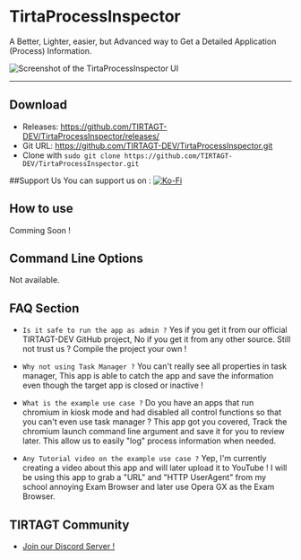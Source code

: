 # TirtaProcessInspector
A Better, Lighter, easier, but Advanced way to Get a Detailed Application (Process) Information.


![Screenshot of the TirtaProcessInspector UI](https://github.com/TIRTAGT-DEV/TirtaShutdownTimer/blob/production/github-resource/TirtaProcessInspector%20screen.png?raw=true "Screenshot of TirtaProcessInspector")

***

## Download
* Releases: https://github.com/TIRTAGT-DEV/TirtaProcessInspector/releases/
* Git URL: https://github.com/TIRTAGT-DEV/TirtaProcessInspector.git
* Clone with `sudo git clone https://github.com/TIRTAGT-DEV/TirtaProcessInspector.git`
 
##Support Us
You can support us on : [![Ko-Fi](https://www.ko-fi.com/img/githubbutton_sm.svg)](https://ko-fi.com/P5P61RZXX)

## How to use
Comming Soon !

## Command Line Options
Not available.

## FAQ Section


- ``Is it safe to run the app as admin ?`` Yes if you get it from our official TIRTAGT-DEV GitHub project, No if you get it from any other source. Still not trust us ? Compile the project your own !

- ``Why not using Task Manager ?`` You can't really see all properties in task manager, This app is able to catch the app and save the information even though the target app is closed or inactive !

- ``What is the example use case ?`` Do you have an apps that run chromium in kiosk mode and had disabled all control functions so that you can't even use task manager ? This app got you covered, Track the chromium launch command line argument and save it for you to review later. This allow us to easily "log" process information when needed.

- ``Any Tutorial video on the example use case ?`` Yep, I'm currently creating a video about this app and will later upload it to YouTube ! I will be using this app to grab a "URL" and "HTTP UserAgent" from my school annoying Exam Browser and later use Opera GX as the Exam Browser.





## TIRTAGT Community
* [Join our Discord Server !](https://discord.gg/GJjQ3at)